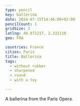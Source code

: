 ```yaml
---
type: pencil
key: ballerina
date: 2024-07-15T14:46:00+02:00
pencilCount: 1
gridSize: 2
latlng: 48.871217, 2.332110
geo: FRA

countries: France
cities: Paris
title: Ballerina
tags:
  - without rubber
  - sharpened
  - round
  - with a toy

---
```


A ballerina from the Paris Opera.